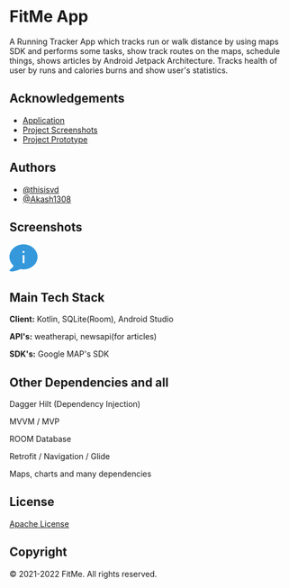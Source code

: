 # FitMe App 

A Running Tracker App which tracks run or walk distance by using maps SDK and performs some tasks, show track routes on the maps, schedule things, shows articles by Android Jetpack Architecture. Tracks health of user by runs and calories burns and show user's statistics. 

## Acknowledgements

 - [Application](https://drive.google.com/file/d/1p6hjeiv-s0VnIPDIBnorvsG0JVkT6YKb/view)
 - [Project Screenshots](https://drive.google.com/drive/folders/1ux5hInwdHCKFBLXxt1ALX_d8Nsd6Sswo?usp=sharing)
 - [Project Prototype](https://drive.google.com/file/d/1v39jWIhYB0mf8neDXWUhti9UclUm3Hvc/view?usp=sharing)
 

## Authors

- [@thisisvd](https://github.com/thisisvd)
- [@Akash1308](https://github.com/Akash1308)

## Screenshots

![](app/src/main/res/drawable/aboutus_icons8.png)

## Main Tech Stack

**Client:** Kotlin, SQLite(Room), Android Studio

**API's:** weatherapi, newsapi(for articles)

**SDK's:** Google MAP's SDK

## Other Dependencies and all

Dagger Hilt (Dependency Injection)

MVVM / MVP

ROOM Database

Retrofit / Navigation / Glide

Maps, charts and many dependencies
## License

[Apache License](https://github.com/thisisvd/FitMe-App/blob/master/LICENSE)


## Copyright

© 2021-2022 FitMe. All rights reserved.

